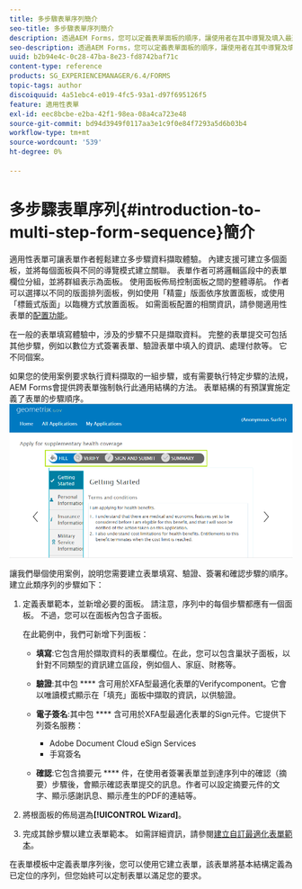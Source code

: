 ```yaml
---
title: 多步驟表單序列簡介
seo-title: 多步驟表單序列簡介
description: 透過AEM Forms，您可以定義表單面板的順序，讓使用者在其中導覽及填入最適化表單。
seo-description: 透過AEM Forms，您可以定義表單面板的順序，讓使用者在其中導覽及填入最適化表單。
uuid: b2b94e4c-0c28-47ba-8e23-fd8742baf71c
content-type: reference
products: SG_EXPERIENCEMANAGER/6.4/FORMS
topic-tags: author
discoiquuid: 4a51ebc4-e019-4fc5-93a1-d97f695126f5
feature: 適用性表單
exl-id: eec8bcbe-e2ba-42f1-98ea-08a4ca723e48
source-git-commit: bd94d3949f0117aa3e1c9f0e84f7293a5d6b03b4
workflow-type: tm+mt
source-wordcount: '539'
ht-degree: 0%

---
```


# 多步驟表單序列{#introduction-to-multi-step-form-sequence}簡介

適用性表單可讓表單作者輕鬆建立多步驟資料擷取體驗。 內建支援可建立多個面板，並將每個面板與不同的導覽模式建立關聯。 表單作者可將邏輯區段中的表單欄位分組，並將群組表示為面板。 使用面板佈局控制面板之間的整體導航。 作者可以選擇以不同的版面排列面板，例如使用「精靈」版面依序放置面板，或使用「標籤式版面」以臨機方式放置面板。 如需面板配置的相關資訊，請參閱適用性表單的[配置功能](/help/forms/using/layout-capabilities-adaptive-forms.md)。

在一般的表單填寫體驗中，涉及的步驟不只是擷取資料。 完整的表單提交可包括其他步驟，例如以數位方式簽署表單、驗證表單中填入的資訊、處理付款等。 它不同個案。

如果您的使用案例要求執行資料擷取的一組步驟，或有需要執行特定步驟的法規，AEM Forms會提供跨表單強制執行此通用結構的方法。 表單結構的有預謀實施定義了表單的步驟順序。 ![多步驟表單序列範例](assets/formpipeline.png)

讓我們舉個使用案例，說明您需要建立表單填寫、驗證、簽署和確認步驟的順序。 建立此類序列的步驟如下：

1. 定義表單範本，並新增必要的面板。 請注意，序列中的每個步驟都應有一個面板。 不過，您可以在面板內包含子面板。

   在此範例中，我們可新增下列面板：

   * **填寫**:它包含用於擷取資料的表單欄位。在此，您可以包含巢狀子面板，以針對不同類型的資訊建立區段，例如個人、家庭、財務等。
   * **驗證**:其中包 **** 含可用於XFA型最適化表單的Verifycomponent。它會以唯讀模式顯示在「填充」面板中擷取的資訊，以供驗證。
   * **電子簽名**:其中包 **** 含可用於XFA型最適化表單的Sign元件。它提供下列簽名服務：

      * Adobe Document Cloud eSign Services
      * 手寫簽名
   * **確認**:它包含摘要元 **** 件，在使用者簽署表單並到達序列中的確認（摘要）步驟後，會顯示確認表單提交的訊息。作者可以設定摘要元件的文字、顯示感謝訊息、顯示產生的PDF的連結等。


1. 將根面板的佈局選為&#x200B;**[!UICONTROL Wizard]**。
1. 完成其餘步驟以建立表單範本。 如需詳細資訊，請參閱[建立自訂最適化表單範本](/help/forms/using/custom-adaptive-forms-templates.md)。

在表單模板中定義表單序列後，您可以使用它建立表單，該表單將基本結構定義為已定位的序列，但您始終可以定制表單以滿足您的要求。
